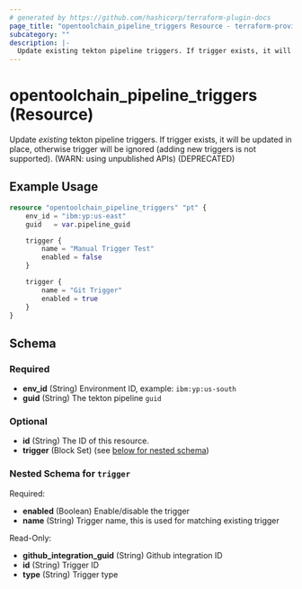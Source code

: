```yaml
---
# generated by https://github.com/hashicorp/terraform-plugin-docs
page_title: "opentoolchain_pipeline_triggers Resource - terraform-provider-opentoolchain"
subcategory: ""
description: |-
  Update existing tekton pipeline triggers. If trigger exists, it will be updated in place, otherwise trigger will be ignored (adding new triggers is not supported). (WARN: using unpublished APIs) (DEPRECATED)
---
```


# opentoolchain_pipeline_triggers (Resource)

Update *existing* tekton pipeline triggers. If trigger exists, it will be updated in place, otherwise trigger will be ignored (adding new triggers is not supported). (WARN: using unpublished APIs) (DEPRECATED)

## Example Usage

```terraform
resource "opentoolchain_pipeline_triggers" "pt" {
    env_id = "ibm:yp:us-east"
    guid   = var.pipeline_guid

    trigger {
        name = "Manual Trigger Test"
        enabled = false
    }

    trigger {
        name = "Git Trigger"
        enabled = true
    }
}
```

<!-- schema generated by tfplugindocs -->
## Schema

### Required

- **env_id** (String) Environment ID, example: `ibm:yp:us-south`
- **guid** (String) The tekton pipeline `guid`

### Optional

- **id** (String) The ID of this resource.
- **trigger** (Block Set) (see [below for nested schema](#nestedblock--trigger))

<a id="nestedblock--trigger"></a>
### Nested Schema for `trigger`

Required:

- **enabled** (Boolean) Enable/disable the trigger
- **name** (String) Trigger name, this is used for matching existing trigger

Read-Only:

- **github_integration_guid** (String) Github integration ID
- **id** (String) Trigger ID
- **type** (String) Trigger type


